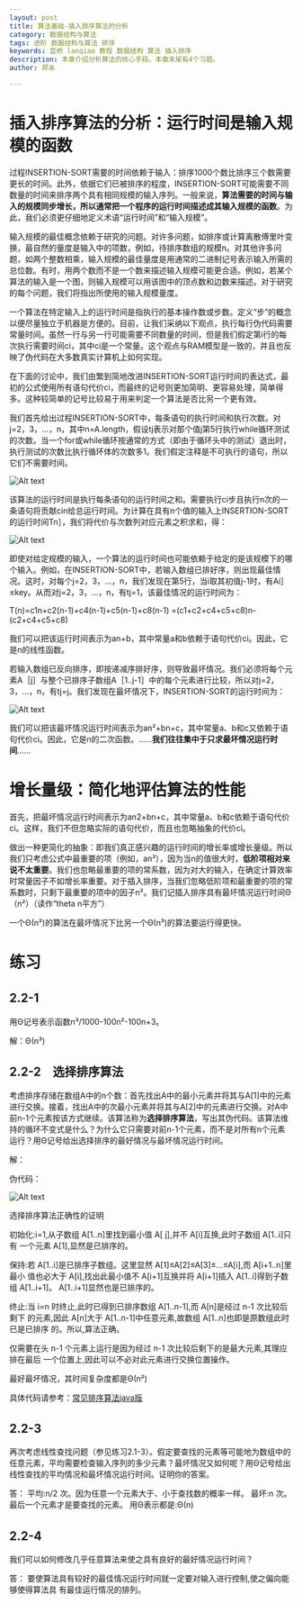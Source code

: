 ```yaml
---
layout: post
title: 算法基础-插入排序算法的分析
category: 数据结构与算法
tags: 进阶 数据结构与算法 排序
keywords: 蓝桥 lanqiao 教程 数据结构 算法 插入排序
description: 本章介绍分析算法的核心手段。本章末尾有4个习题。
author: 郑未

---
```


# 插入排序算法的分析：运行时间是输入规模的函数

过程INSERTION-SORT需要的时间依赖于输入：排序1000个数比排序三个数需要更长的时间。此外，依据它们已被排序的程度，INSERTION-SORT可能需要不同数量的时间来排序两个具有相同规模的输入序列。一般来说，**算法需要的时间与输入的规模同步增长，所以通常把一个程序的运行时间描述成其输入规模的函数**。为此，我们必须更仔细地定义术语“运行时间”和“输入规模”。

输入规模的最佳概念依赖于研究的问题。对许多问题，如排序或计算离散傅里叶变换，最自然的量度是输入中的项数，例如，待排序数组的规模n。对其他许多问题，如两个整数相乘，输入规模的最佳量度是用通常的二进制记号表示输入所需的总位数。有时，用两个数而不是一个数来描述输入规模可能更合适。例如，若某个算法的输入是一个图，则输入规模可以用该图中的顶点数和边数来描述。对于研究的每个问题，我们将指出所使用的输入规模量度。

一个算法在特定输入上的运行时间是指执行的基本操作数或步数。定义“步”的概念以便尽量独立于机器是方便的。目前，让我们采纳以下观点，执行每行伪代码需要常量时间。虽然一行与另一行可能需要不同数量的时间，但是我们假定第i行的每次执行需要时间ci，其中ci是一个常量。这个观点与RAM模型是一致的，并且也反映了伪代码在大多数真实计算机上如何实现。

在下面的讨论中，我们由繁到简地改进INSERTION-SORT运行时间的表达式，最初的公式使用所有语句代价ci，而最终的记号则更加简明、更容易处理，简单得多。这种较简单的记号比较易于用来判定一个算法是否比另一个更有效。

我们首先给出过程INSERTION-SORT中，每条语句的执行时间和执行次数。对j=2，3，…，n，其中n=A.length，假设tj表示对那个值j第5行执行while循环测试的次数。当一个for或while循环按通常的方式（即由于循环头中的测试）退出时，执行测试的次数比执行循环体的次数多1。我们假定注释是不可执行的语句，所以它们不需要时间。

![Alt text](http://lemon.lanqiao.org:8082/teaching/img/algorithm/algorithm-analyze-1.png)

该算法的运行时间是执行每条语句的运行时间之和。需要执行ci步且执行n次的一条语句将贡献cin给总运行时间。为计算在具有n个值的输入上INSERTION-SORT的运行时间Tn］，我们将代价与次数列对应元素之积求和，得：

![Alt text](http://lemon.lanqiao.org:8082/teaching/img/algorithm/algorithm-analyze-2.png)

即使对给定规模的输入，一个算法的运行时间也可能依赖于给定的是该规模下的哪个输入。例如，在INSERTION-SORT中，若输入数组已排好序，则出现最佳情况。这时，对每个j=2，3，…，n，我们发现在第5行，当i取其初值j-1时，有Ai］≤key。从而对j=2，3，…，n，有tj=1，该最佳情况的运行时间为：

T(n)=c1n+c2(n-1)+c4(n-1)+c5(n-1)+c8(n-1)
=(c1+c2+c4+c5+c8)n-(c2+c4+c5+c8)

我们可以把该运行时间表示为an+b，其中常量a和b依赖于语句代价ci。因此，它是n的线性函数。

若输入数组已反向排序，即按递减序排好序，则导致最坏情况。我们必须将每个元素A［j］与整个已排序子数组A［1..j-1］中的每个元素进行比较，所以对j=2，3，…，n，有tj=j。我们发现在最坏情况下，INSERTION-SORT的运行时间为：

![Alt text](http://lemon.lanqiao.org:8082/teaching/img/algorithm/algorithm-analyze-3.png)

我们可以把该最坏情况运行时间表示为an²+bn+c，其中常量a、b和c又依赖于语句代价ci。因此，它是n的二次函数。……**我们往往集中于只求最坏情况运行时间**……

# 增长量级：简化地评估算法的性能

首先，把最坏情况运行时间表示为an2+bn+c，其中常量a、b和c依赖于语句代价ci。这样，我们不但忽略实际的语句代价，而且也忽略抽象的代价ci。

做出一种更简化的抽象：即我们真正感兴趣的运行时间的增长率或增长量级。所以我们只考虑公式中最重要的项（例如，an²），因为当n的值很大时，**低阶项相对来说不太重要**。我们也忽略最重要的项的常系数，因为对大的输入，在确定计算效率时常量因子不如增长率重要。对于插入排序，当我们忽略低阶项和最重要的项的常系数时，只剩下最重要的项中的因子n²。我们记插入排序具有最坏情况运行时间Θ（n²）（读作“theta n平方”）

一个Θ(n²)的算法在最坏情况下比另一个Θ(n³)的算法要运行得更快。

# 练习

## 2.2-1　

用Θ记号表示函数n³/1000-100n²-100n+3。

解：Θ(n³)

## 2.2-2　**选择排序算法**

考虑排序存储在数组A中的n个数：首先找出A中的最小元素并将其与A[1]中的元素进行交换。接着，找出A中的次最小元素并将其与A[2]中的元素进行交换。对A中前n-1个元素按该方式继续。该算法称为**选择排序算法**，写出其伪代码。该算法维持的循环不变式是什么？为什么它只需要对前n-1个元素，而不是对所有n个元素运行？用Θ记号给出选择排序的最好情况与最坏情况运行时间。

解：

伪代码：

![Alt text](http://lemon.lanqiao.org:8082/teaching/img/algorithm/algorithm-analyze-4.png)


选择排序算法正确性的证明

初始化:i=1,从子数组 A[1..n]里找到最小值 A[ j],并不 A[i]互换,此时子数组 A[1..i]只有 一个元素 A[1],显然是已排序的。

保持:若 A[1..i]是已排序子数组。这里显然 A[1]≤A[2]≤A[3]≤...≤A[i],而 A[i+1..n]里最小 值也必大于 A[i],找出此最小值不 A[i+1]互换并将 A[i+1]插入 A[1..i]得到子数组 A[1..i+1]。 A[1..i+1]显然也是已排序的。

终止:当 i=n 时终止,此时已得到已排序数组 A[1..n-1],而 A[n]是经过 n-1 次比较后剩下 的元素,因此 A[n]大于 A[1..n-1]中任意元素,故数组 A[1..n]也即是原数组此时已是已排序 的。所以,算法正确。

仅需要在头 n-1 个元素上运行是因为经过 n-1 次比较后剩下的是最大元素,其理应排在最后 一个位置上,因此可以不必对此元素进行交换位置操作。

最好最坏情况，其时间复杂度都是Θ(n²)

具体代码请参考：[常见排序算法java版](/ref/sort-java-impl)

## 2.2-3　

再次考虑线性查找问题（参见练习2.1-3）。假定要查找的元素等可能地为数组中的任意元素，平均需要检查输入序列的多少元素？最坏情况又如何呢？用Θ记号给出线性查找的平均情况和最坏情况运行时间。证明你的答案。

答：
平均:n/2 次。因为任意一个元素大于、小于查找数的概率一样。 
最坏:n 次。最后一个元素才是要查找的元素。 
用Θ表示都是:Θ(n)

## 2.2-4　

我们可以如何修改几乎任意算法来使之具有良好的最好情况运行时间？

答：
要使算法具有较好的最佳情况运行时间就一定要对输入进行控制,使之偏向能够使得算法具 有最佳运行情况的排列。

